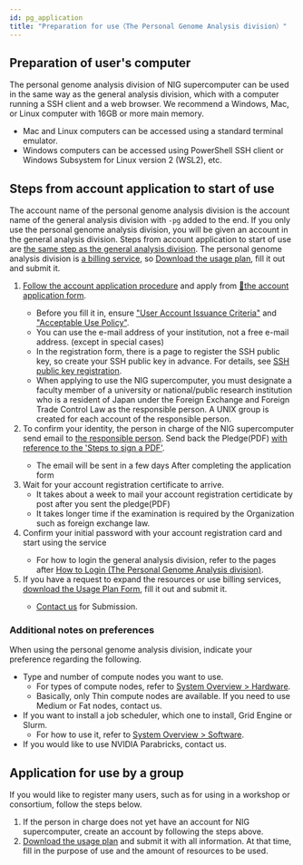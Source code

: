 ```yaml
---
id: pg_application
title: "Preparation for use（The Personal Genome Analysis division）"
---
```


## Preparation of user's computer

The personal genome analysis division of NIG supercomputer can be used in the same way as the general analysis division, which with a computer running a SSH client and a web browser. We recommend a Windows, Mac, or Linux computer with 16GB or more main memory.

- Mac and Linux computers can be accessed using a standard terminal emulator.
- Windows computers can be accessed using PowerShell SSH client or Windows Subsystem for Linux version 2 (WSL2), etc.

## Steps from account application to start of use

The account name of the personal genome analysis division is the account name of the general analysis division with `-pg` added to the end.
If you only use the personal genome analysis division, you will be given an account in the general analysis division.
Steps from account application to start of use are <u>[the same step as the general analysis division](/general_analysis_division/ga_application/#steps-from-user-account-application-to-start-of-use)</u>.
The personal genome analysis division is <u>[a billing service](../application/resource_extension.md)</u>, so <u>[Download the usage plan](../application/resource_extension.md)</u>, fill it out and submit it.


<ol>
<li><a href="https://sc.ddbj.nig.ac.jp/en/application/registration"><u>Follow the account application procedure</u></a> and apply from <a href="https://sc-account.ddbj.nig.ac.jp/en/application/registration">&#x1f517;<u>the account application form</u></a>.</li>
    <ul>
    <li>Before you fill it in, ensure <a href="https://sc.ddbj.nig.ac.jp/en/application/"><u>"User Account Issuance Criteria"</u></a> and <a href="https://sc.ddbj.nig.ac.jp/en/application/use_policy"><u>"Acceptable Use Policy"</u></a>.</li>
    <li>You can use the e-mail address of your institution, not a free e-mail address. (except in special cases)</li>
    <li>In the registration form, there is a page to register the SSH public key, so create your SSH public key in advance. For details, see <a href="https://sc.ddbj.nig.ac.jp/en/application/ssh_keys"><u>SSH public key registration</u></a>.</li>
    <li>When applying to use the NIG supercomputer, you must designate a faculty member of a university or national/public research institution who is a resident of Japan under the Foreign Exchange and Foreign Trade Control Law as the responsible person. A UNIX group is created for each account of the responsible person.</li>
    </ul>
<li>To confirm your identity, the person in charge of the NIG supercomputer send email to <a href="https://sc.ddbj.nig.ac.jp/en/application/#the-responsible-person"><u>the responsible person</u></a>. Send back the Pledge(PDF) <a href="https://sc.ddbj.nig.ac.jp/en/application/signing_PDF"><u>with reference to the 'Steps to sign a PDF'</u></a>.
</li>
    <ul>
    <li>The email will be sent in a few days After completing the application form</li>
    </ul>
<li>Wait for your account registration certificate to arrive.
    <ul>
    <li>It takes about a week to mail your account registration certidicate by post after you sent the pledge(PDF)</li>
    <li>It takes longer time if the examination is required by the Organization such as foreign exchange law.</li>
    </ul>
</li>
<li>Confirm your initial password with your account registration card and start using the service</li>
    <ul>
    <li>For how to login the general analysis division, refer to the pages after <a href="https://sc.ddbj.nig.ac.jp/en/personal_genome_division/pg_login/"><u>How to Login (The Personal Genome Analysis division)</u></a>.</li>
    </ul>
<li>If you have a request to expand the resources or use billing services, <a href="https://sc.ddbj.nig.ac.jp/en/application/resource_extension"><u>download the Usage Plan Form</u></a>, fill it out and submit it.</li>
    <ul>
    <li><a href="https://sc.ddbj.nig.ac.jp/en/application/reference/"><u>Contact us</u></a> for Submission.</li>
    </ul>
</ol>

### Additional notes on preferences

When using the personal genome analysis division, indicate your preference regarding the following.

- Type and number of compute nodes you want to use.
     - For types of compute nodes, refer to [System Overview > Hardware](../guides/hardware.md).
    - Basically, only Thin compute nodes are available. If you need to use Medium or Fat nodes, contact us.
- If you want to install a job scheduler, which one to install, Grid Engine or Slurm.
    - For how to use it, refer to [System Overview > Software](../software/software.md).
- If you would like to use NVIDIA Parabricks, contact us.


## Application for use by a group

If you would like to register many users, such as for using in a workshop or consortium, follow the steps below.

1. If the person in charge does not yet have an account for NIG supercomputer, create an account by following the steps above.
2. [Download the usage plan](../application/resource_extension.md) and submit it with all information. At that time, fill in the purpose of use and the amount of resources to be used.
